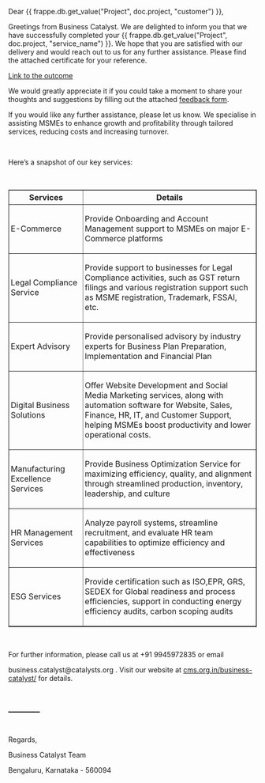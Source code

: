 <style>
    table {
      border-collapse: collapse;
      border-spacing: 0;
    }
    td{
        padding-left : 3px;
    }
</style>

<p>Dear {{ frappe.db.get_value("Project", doc.project, "customer") }},</p>

<p>Greetings from Business Catalyst. We are delighted to inform you that we have successfully completed your {{ frappe.db.get_value("Project", doc.project, "service_name") }}. We hope that you are satisfied with our delivery and would reach out to us for any further assistance. Please find the attached certificate for your reference.</p>

<p><a href = "{{ doc.custom_link_of_output }}">Link to the outcome</a></p>

<p>We would greatly appreciate it if you could take a moment to share your thoughts and suggestions by filling out the attached <a href="https://docs.google.com/forms/d/1Aua6EGstx6v2WQLJ4y3fKuzKz0AtxAlwGOPD8u3gHUQ/viewform?edit_requested=true#responses">feedback form</a>.</p>

<p>If you would like any further assistance, please let us know. We specialise in assisting MSMEs to enhance growth and profitability through tailored services, reducing costs and increasing turnover.</p>

<p><br></p>

<p>Here’s a snapshot of our key services:</p>

<p><br></p>

<table border="1">
    <tr>
        <th>
            <center>Services</center>
        </th>
        <th>
            <center>Details</center>
        </th>
    </tr>
    <tr>
        <td width="30%">
           <p>E-Commerce</p>
        </td>
        <td>
            <p>Provide Onboarding and Account Management  support to MSMEs on major E-Commerce platforms </p>
        </td>
    </tr>
    <tr>
        <td width="30%">
            <p>Legal Compliance Service</p>
        </td>
        <td>
            <p>Provide support to businesses for Legal Compliance activities, such as GST return filings and various registration support such as MSME registration, Trademark, FSSAI, etc.</p>
        </td>
    </tr>
    <tr>
        <td width="30%">
            <p>Expert Advisory </p>
        </td>
        <td>
            <p>Provide personalised advisory by industry experts for Business Plan Preparation, Implementation and Financial Plan</p>
        </td>
    </tr>
    <tr>
        <td width="30%">
            <p>Digital Business Solutions</p>
        </td>
        <td>
            <p>Offer Website Development and Social Media Marketing services, along with automation software for Website, Sales, Finance, HR, IT, and Customer Support, helping MSMEs boost productivity and lower operational costs.</p>
        </td>
    </tr>
    <tr>
        <td width="30%">
            <p>Manufacturing Excellence Services</p>
        </td>
        <td>
            <p>Provide Business Optimization Service for maximizing efficiency, quality, and alignment through streamlined production, inventory, leadership, and culture</p>
        </td>
    </tr>
    <tr>
        <td width="30%">
            <p>HR Management Services</p>
        </td>
        <td>
            <p>Analyze payroll systems, streamline recruitment, and evaluate HR team capabilities to optimize efficiency and effectiveness</p>
        </td>
    </tr>
    <tr>
        <td width="30%">
            <p>ESG Services</p>
        </td>
        <td>
            <p>Provide certification such as ISO,EPR, GRS, SEDEX for Global readiness and process efficiencies, support in conducting  energy efficiency audits, carbon scoping audits </p>
        </td>
    </tr>
</table>

<p><br></p>

<p>For further information, please call us at +91 9945972835 or email </p>

<p>business.catalyst@catalysts.org . Visit our website at <a href="https://business-catalyst.cms.org.in/">cms.org.in/business-catalyst/</a>  for details.</p>

<p><br></p>

<p><a href="https://drive.google.com/file/d/1qJwIoIaxjVe5V2mluDCfaQGISliHZIme/view">__________</a></p>

<p><br></p>

<p>Regards,</p>

<p>Business Catalyst Team</p>

<p>Bengaluru, Karnataka - 560094</p>
